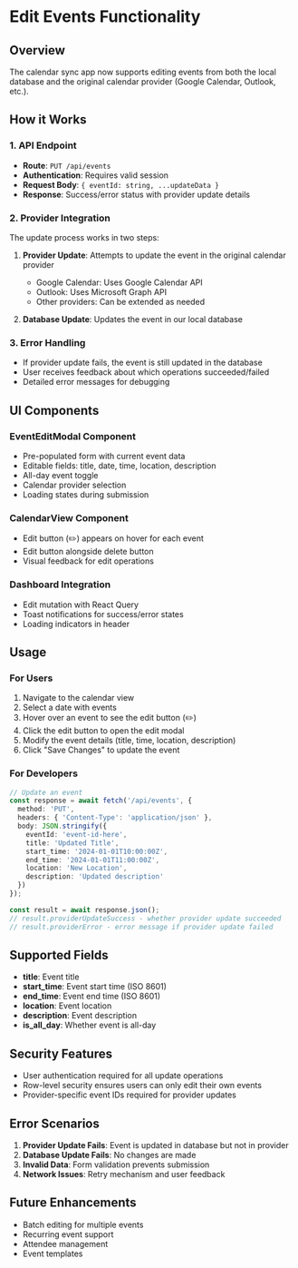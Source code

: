 # Edit Events Functionality

## Overview
The calendar sync app now supports editing events from both the local database and the original calendar provider (Google Calendar, Outlook, etc.).

## How it Works

### 1. API Endpoint
- **Route**: `PUT /api/events`
- **Authentication**: Requires valid session
- **Request Body**: `{ eventId: string, ...updateData }`
- **Response**: Success/error status with provider update details

### 2. Provider Integration
The update process works in two steps:

1. **Provider Update**: Attempts to update the event in the original calendar provider
   - Google Calendar: Uses Google Calendar API
   - Outlook: Uses Microsoft Graph API
   - Other providers: Can be extended as needed

2. **Database Update**: Updates the event in our local database

### 3. Error Handling
- If provider update fails, the event is still updated in the database
- User receives feedback about which operations succeeded/failed
- Detailed error messages for debugging

## UI Components

### EventEditModal Component
- Pre-populated form with current event data
- Editable fields: title, date, time, location, description
- All-day event toggle
- Calendar provider selection
- Loading states during submission

### CalendarView Component
- Edit button (✏️) appears on hover for each event
- Edit button alongside delete button
- Visual feedback for edit operations

### Dashboard Integration
- Edit mutation with React Query
- Toast notifications for success/error states
- Loading indicators in header

## Usage

### For Users
1. Navigate to the calendar view
2. Select a date with events
3. Hover over an event to see the edit button (✏️)
4. Click the edit button to open the edit modal
5. Modify the event details (title, time, location, description)
6. Click "Save Changes" to update the event

### For Developers
```typescript
// Update an event
const response = await fetch('/api/events', {
  method: 'PUT',
  headers: { 'Content-Type': 'application/json' },
  body: JSON.stringify({ 
    eventId: 'event-id-here',
    title: 'Updated Title',
    start_time: '2024-01-01T10:00:00Z',
    end_time: '2024-01-01T11:00:00Z',
    location: 'New Location',
    description: 'Updated description'
  })
});

const result = await response.json();
// result.providerUpdateSuccess - whether provider update succeeded
// result.providerError - error message if provider update failed
```

## Supported Fields
- **title**: Event title
- **start_time**: Event start time (ISO 8601)
- **end_time**: Event end time (ISO 8601)
- **location**: Event location
- **description**: Event description
- **is_all_day**: Whether event is all-day

## Security Features
- User authentication required for all update operations
- Row-level security ensures users can only edit their own events
- Provider-specific event IDs required for provider updates

## Error Scenarios
1. **Provider Update Fails**: Event is updated in database but not in provider
2. **Database Update Fails**: No changes are made
3. **Invalid Data**: Form validation prevents submission
4. **Network Issues**: Retry mechanism and user feedback

## Future Enhancements
- Batch editing for multiple events
- Recurring event support
- Attendee management
- Event templates 